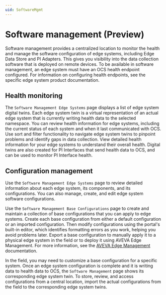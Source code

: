 ```yaml
---
uid: SoftwareMgmt
---
```


# Software management (Preview)

Software management provides a centralized location to monitor the health and manage the software configuration of edge systems, including Edge Data Store and PI Adapters. This gives you visibility into the data collection software that is deployed on remote devices. To be available in software management, an edge system must have an OCS health endpoint configured. For information on configuring health endpoints, see the specific edge system product documentation.

## Health monitoring

The `Software Management Edge Systems` page displays a list of edge system digital twins. Each edge system twin is a virtual representation of an actual edge system that is currently writing health data to the selected namespace. You can review health information for edge systems, including the current status of each system and when it last communicated with OCS. Use sort and filter functionality to navigate edge system twins to pinpoint problems and identify gaps in data collection. View detailed health information for your edge systems to understand their overall health. Digital twins are also created for PI Interfaces that send health data to OCS, and can be used to monitor PI Interface health. 

## Configuration management

Use the `Software Management Edge Systems` page to review detailed information about each edge system, its components, and its configurations. You can also manage, create, and edit edge system software configurations.

Use the `Software Management Base Configurations` page to create and maintain a collection of base configurations that you can apply to edge systems. Create each base configuration from either a default configuration or an imported configuration. Then modify configurations using the portal's built-in editor, which identifies formatting errors as you work, helping you avoid problems later. Export a base configuration to manually apply it to a physical edge system in the field or to deploy it using AVEVA Edge Management. For more information, see the [AVEVA Edge Management](https://dev-edgemanagement.capdev-connect.aveva.com/help/#/home/665916/10/11) documentation.

In the field, you may need to customize a base configuration for a specific system. Once an edge system configuration is complete and it is writing data to health data to OCS, the `Software Management` page shows its corresponding edge system twin. To store, review, and access configurations from a central location, import the actual configurations from the field to the corresponding edge system twins. 
